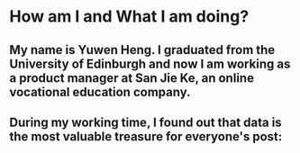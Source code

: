 # How am I and What I am doing?
## My name is Yuwen Heng. I graduated from the University of Edinburgh and now I am working as a product manager at San Jie Ke, an online vocational education company. 
## During my working time, I found out that data is the most valuable treasure for everyone's post: 
